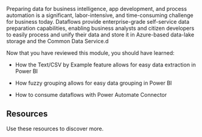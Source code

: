 Preparing data for business intelligence, app development, and process automation is a significant, labor-intensive, and time-consuming challenge for business today. Dataflows provide enterprise-grade self-service data preparation capabilities, enabling business analysts and citizen developers to easily process and unify their data and store it in Azure-based data-lake storage and the Common Data Service.d

Now that you have reviewed this module, you should have learned:

- How the Text/CSV by Example feature allows for easy data extraction in Power BI

- How fuzzy grouping allows for easy data grouping in Power BI

- How to consume dataflows with Power Automate Connector

## Resources

Use these resources to discover more.

